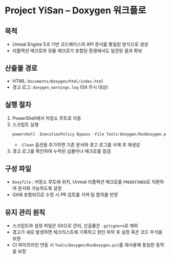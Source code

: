# Project YiSan – Doxygen 워크플로

## 목적
- Unreal Engine 5.6 기반 코드베이스의 API 문서를 통일된 방식으로 생성
- 리플렉션 매크로와 모듈 매크로가 포함된 환경에서도 일관된 결과 확보

## 산출물 경로
- HTML: `Documents/Doxygen/html/index.html`
- 경고 로그: `doxygen_warnings.log` (Git 무시 대상)

## 실행 절차
1. PowerShell에서 저장소 루트로 이동
2. 스크립트 실행
   ```powershell
   powershell -ExecutionPolicy Bypass -File Tools/Doxygen/RunDoxygen.ps1
   ```
   - `-Clean` 옵션을 추가하면 기존 문서와 경고 로그를 삭제 후 재생성
3. 경고 로그를 확인하여 누락된 심볼이나 매크로를 점검

## 구성 파일
- `Doxyfile` : 저장소 루트에 위치, Unreal 리플렉션 매크로를 `PREDEFINED`로 치환하여 문서화 가능하도록 설정
- Git에 포함되므로 수정 시 PR 검토를 거쳐 팀 합의를 반영

## 유지 관리 원칙
- 스크립트와 설정 파일은 Git으로 관리, 산출물은 `.gitignore`로 제외
- 경고가 새로 발생하면 체크리스트에 기록하고 원인 파악 후 설정 혹은 코드 주석을 보완
- CI 파이프라인 연동 시 `Tools/Doxygen/RunDoxygen.ps1`를 재사용해 동일한 동작을 보장
